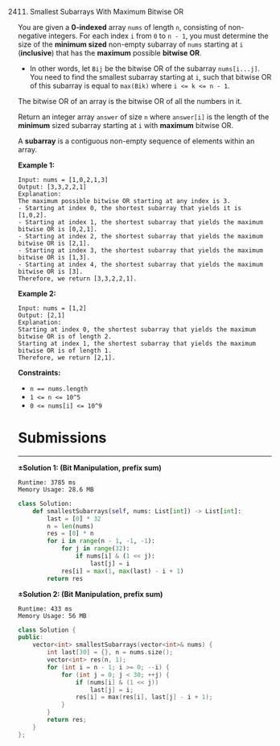 2411. Smallest Subarrays With Maximum Bitwise OR

You are given a **0-indexed** array `nums` of length `n`, consisting of non-negative integers. For each index `i` from `0` to `n - 1`, you must determine the size of the **minimum sized** non-empty subarray of `nums` starting at `i` (**inclusive**) that has the **maximum** possible **bitwise OR**.

* In other words, let `Bij` be the bitwise OR of the subarray `nums[i...j]`. You need to find the smallest subarray starting at `i`, such that bitwise OR of this subarray is equal to `max(Bik)` where `i <= k <= n - 1`.

The bitwise OR of an array is the bitwise OR of all the numbers in it.

Return an integer array `answer` of size `n` where `answer[i]` is the length of the **minimum** sized subarray starting at `i` with **maximum** bitwise OR.

A **subarray** is a contiguous non-empty sequence of elements within an array.

 

**Example 1:**
```
Input: nums = [1,0,2,1,3]
Output: [3,3,2,2,1]
Explanation:
The maximum possible bitwise OR starting at any index is 3. 
- Starting at index 0, the shortest subarray that yields it is [1,0,2].
- Starting at index 1, the shortest subarray that yields the maximum bitwise OR is [0,2,1].
- Starting at index 2, the shortest subarray that yields the maximum bitwise OR is [2,1].
- Starting at index 3, the shortest subarray that yields the maximum bitwise OR is [1,3].
- Starting at index 4, the shortest subarray that yields the maximum bitwise OR is [3].
Therefore, we return [3,3,2,2,1]. 
```

**Example 2:**
```
Input: nums = [1,2]
Output: [2,1]
Explanation:
Starting at index 0, the shortest subarray that yields the maximum bitwise OR is of length 2.
Starting at index 1, the shortest subarray that yields the maximum bitwise OR is of length 1.
Therefore, we return [2,1].
```

**Constraints:**

* `n == nums.length`
* `1 <= n <= 10^5`
* `0 <= nums[i] <= 10^9`

# Submissions
---
**±Solution 1: (Bit Manipulation, prefix sum)**
```
Runtime: 3785 ms
Memory Usage: 28.6 MB
```
```python
class Solution:
    def smallestSubarrays(self, nums: List[int]) -> List[int]:
        last = [0] * 32
        n = len(nums)
        res = [0] * n
        for i in range(n - 1, -1, -1):
            for j in range(32):
                if nums[i] & (1 << j):
                    last[j] = i
            res[i] = max(1, max(last) - i + 1)
        return res
```

**±Solution 2: (Bit Manipulation, prefix sum)**
```
Runtime: 433 ms
Memory Usage: 56 MB
```
```c++
class Solution {
public:
    vector<int> smallestSubarrays(vector<int>& nums) {
        int last[30] = {}, n = nums.size();
        vector<int> res(n, 1);
        for (int i = n - 1; i >= 0; --i) {
            for (int j = 0; j < 30; ++j) {
                if (nums[i] & (1 << j))
                    last[j] = i;
                res[i] = max(res[i], last[j] - i + 1);
            }
        }
        return res;
    }
};
```
